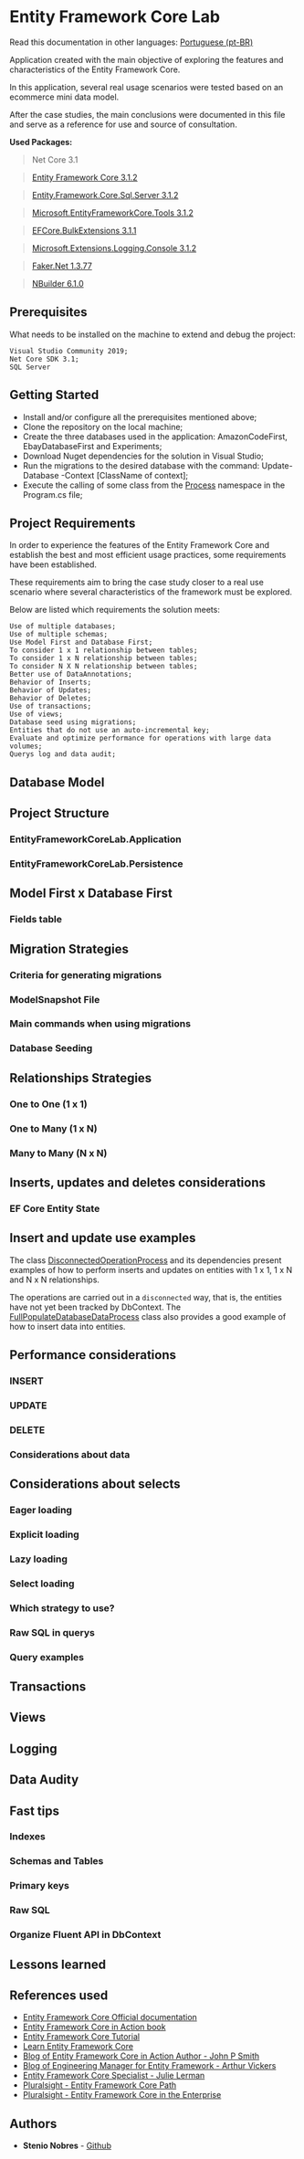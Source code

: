 # Entity Framework Core Lab

Read this documentation in other languages: [Portuguese (pt-BR)](README-pt-BR.md)

Application created with the main objective of exploring the features and characteristics of the Entity Framework Core.

In this application, several real usage scenarios were tested based on an ecommerce mini data model.

After the case studies, the main conclusions were documented in this file and serve as a reference for use and source of consultation.

**Used Packages:**

>Net Core 3.1

>[Entity Framework Core 3.1.2](https://www.nuget.org/packages/Microsoft.EntityFrameworkCore/3.1.2)

>[Entity.Framework.Core.Sql.Server 3.1.2](https://www.nuget.org/packages/Microsoft.EntityFrameworkCore.SqlServer/3.1.2)

>[Microsoft.EntityFrameworkCore.Tools 3.1.2](https://www.nuget.org/packages/Microsoft.EntityFrameworkCore.Tools/3.1.2)

>[EFCore.BulkExtensions 3.1.1](https://www.nuget.org/packages/EFCore.BulkExtensions/3.1.1)

>[Microsoft.Extensions.Logging.Console 3.1.2](https://www.nuget.org/packages/Microsoft.Extensions.Logging.Console/3.1.2)

>[Faker.Net 1.3.77](https://www.nuget.org/packages/Faker.Net/1.3.77)

>[NBuilder 6.1.0](https://www.nuget.org/packages/NBuilder/6.1.0)

## Prerequisites

What needs to be installed on the machine to extend and debug the project:

    Visual Studio Community 2019;
    Net Core SDK 3.1;
    SQL Server

## Getting Started

* Install and/or configure all the prerequisites mentioned above;
* Clone the repository on the local machine;
* Create the three databases used in the application: AmazonCodeFirst, EbayDatabaseFirst and Experiments;
* Download Nuget dependencies for the solution in Visual Studio;
* Run the migrations to the desired database with the command: Update-Database -Context [ClassName of context];
* Execute the calling of some class from the [Process](./EntityFrameworkCoreLab.Application/Process) namespace in the Program.cs file;

## Project Requirements

In order to experience the features of the Entity Framework Core and establish the best and most efficient usage practices, some requirements have been established.

These requirements aim to bring the case study closer to a real use scenario where several characteristics of the framework must be explored.

Below are listed which requirements the solution meets:

    Use of multiple databases;
    Use of multiple schemas;
    Use Model First and Database First;
    To consider 1 x 1 relationship between tables;
    To consider 1 x N relationship between tables;
    To consider N X N relationship between tables;
    Better use of DataAnnotations;
    Behavior of Inserts;
    Behavior of Updates;
    Behavior of Deletes;
    Use of transactions;
    Use of views;
    Database seed using migrations;
    Entities that do not use an auto-incremental key;
    Evaluate and optimize performance for operations with large data volumes;
    Querys log and data audit;

## Database Model

## Project Structure

### EntityFrameworkCoreLab.Application

### EntityFrameworkCoreLab.Persistence

## Model First x Database First

### Fields table

## Migration Strategies

### Criteria for generating migrations

### ModelSnapshot File

### Main commands when using migrations

### Database Seeding

## Relationships Strategies

### One to One (1 x 1)

### One to Many (1 x N)

### Many to Many (N x N)

## Inserts, updates and deletes considerations

### EF Core Entity State

## Insert and update use examples

The class [DisconnectedOperationProcess](./EntityFrameworkCoreLab.Application/Process/DisconnectedOperationProcess.cs) and its dependencies present examples of how to perform inserts and updates on entities with 1 x 1, 1 x N and N x N relationships.

The operations are carried out in a `disconnected` way, that is, the entities have not yet been tracked by DbContext. The [FullPopulateDatabaseDataProcess](./EntityFrameworkCoreLab.Application/Process/FullPopulateDatabaseDataProcess.cs) class also provides a good example of how to insert data into entities.

## Performance considerations

### INSERT

### UPDATE

### DELETE

### Considerations about data

## Considerations about selects

### Eager loading

### Explicit loading

### Lazy loading

### Select loading

### Which strategy to use?

### Raw SQL in querys

### Query examples

## Transactions

## Views

## Logging

## Data Audity

## Fast tips

### Indexes

### Schemas and Tables

### Primary keys

### Raw SQL

### Organize Fluent API in DbContext

## Lessons learned

## References used

* [Entity Framework Core Official documentation](https://docs.microsoft.com/en-us/ef/core/index)
* [Entity Framework Core in Action book](https://livebook.manning.com/book/entity-framework-core-in-action/about-this-book/)
* [Entity Framework Core Tutorial](https://www.entityframeworktutorial.net/efcore/entity-framework-core.aspx)
* [Learn Entity Framework Core](https://www.learnentityframeworkcore.com/)
* [Blog of Entity Framework Core in Action Author - John P Smith](https://www.thereformedprogrammer.net/)
* [Blog of Engineering Manager for Entity Framework - Arthur Vickers](https://blog.oneunicorn.com/)
* [Entity Framework Core Specialist - Julie Lerman](http://thedatafarm.com/)
* [Pluralsight - Entity Framework Core Path](https://www.pluralsight.com/paths/entity-framework-core)
* [Pluralsight - Entity Framework Core in the Enterprise](https://app.pluralsight.com/library/courses/entity-framework-enterprise-update/table-of-contents)

## Authors

* **Stenio Nobres** - [Github](https://github.com/stenionobres)